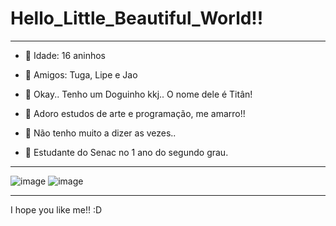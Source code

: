# Hello_Little_Beautiful_World!!
__________________________________________________________________________________________________________________________
- 💖 Idade: 16 aninhos

- 🌱 Amigos: Tuga, Lipe e Jao

- 🐶 Okay.. Tenho um Doguinho kkj.. O nome dele é Titân!

- 🤔 Adoro estudos de arte e programação, me amarro!!

- 💬 Não tenho muito a dizer as vezes..

- 🦖 Estudante do Senac no 1 ano do segundo grau.
__________________________________________________________________________________________________________________________

![image](https://media.tenor.com/FbTWLMuy8dgAAAAj/lcv-80s-computer.gif) ![image](https://media.tenor.com/8v-QEoJksxMAAAAj/eevee-dance.gif) 

__________________________________________________________________________________________________________________________
I hope you like me!! :D



